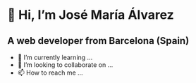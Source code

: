 # 👋 Hi, I’m José María Álvarez
## A web developer from Barcelona (Spain)
- 🌱 I’m currently learning ...
- 💞️ I’m looking to collaborate on ...
- 📫 How to reach me ...
